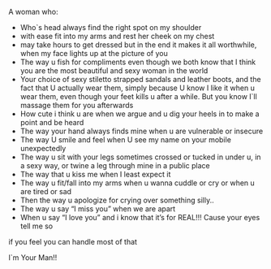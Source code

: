 A woman who:

* Who`s head always find the right spot on my shoulder
* with ease fit into my arms and rest her cheek on my chest
* may take hours to get dressed but in the end it makes it all worthwhile, when my face lights up at the picture of you
* The way u fish for compliments even though we both know that I think you are the most beautiful and sexy woman in the world
* Your choice of sexy stiletto strapped sandals and leather boots, and the fact that U actually wear them, simply because U know I like it when u wear them, even though your feet kills u after a while. But you know I`ll massage them for you afterwards
* How cute i think u are when we argue and u dig your heels in to make a point and be heard
* The way your hand always finds mine when u are vulnerable or insecure
* The way U smile and feel when U see my name on your mobile unexpectedly
* The way u sit with your legs sometimes crossed or tucked in under u, in a sexy way, or twine a leg through mine in a public place
* The way that u kiss me when I least expect it
* The way u fit/fall into my arms when u wanna cuddle or cry or when u are tired or sad
* Then the way u apologize for crying over something silly..
* The way u say “I miss you” when we are apart
* When u say “I love you” and i know that it’s for REAL!!! Cause your eyes tell me so

if you feel you can handle most of that

I`m Your Man!!

